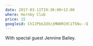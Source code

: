 ```yaml
---
date: 2017-03-11T19:30:00+12:00
where: Hornby Club
price: 15
googleid: ChIJPbkZdXz1MW0RCHl1T5Nu--Q
---
```

With special guest Jennine Bailey.